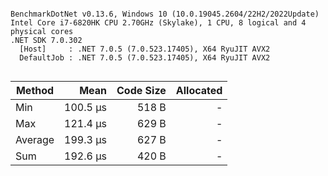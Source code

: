 ```

BenchmarkDotNet v0.13.6, Windows 10 (10.0.19045.2604/22H2/2022Update)
Intel Core i7-6820HK CPU 2.70GHz (Skylake), 1 CPU, 8 logical and 4 physical cores
.NET SDK 7.0.302
  [Host]     : .NET 7.0.5 (7.0.523.17405), X64 RyuJIT AVX2
  DefaultJob : .NET 7.0.5 (7.0.523.17405), X64 RyuJIT AVX2


```
|  Method |     Mean | Code Size | Allocated |
|-------- |---------:|----------:|----------:|
|     Min | 100.5 μs |     518 B |         - |
|     Max | 121.4 μs |     629 B |         - |
| Average | 199.3 μs |     627 B |         - |
|     Sum | 192.6 μs |     420 B |         - |

